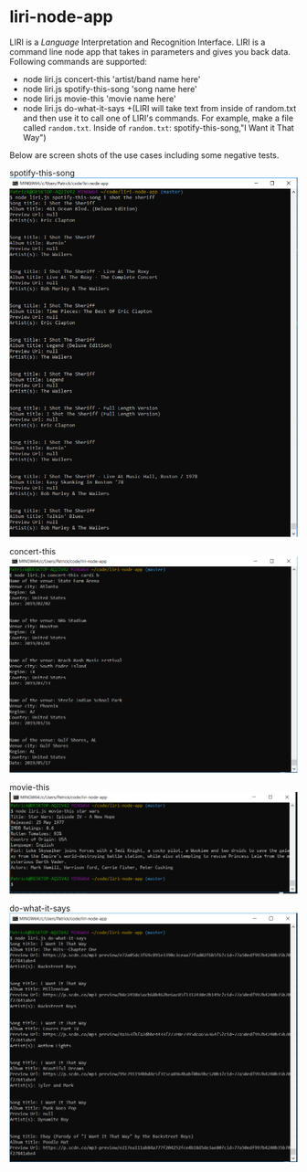 # liri-node-app

LIRI is a _Language_ Interpretation and Recognition Interface. LIRI is a command line node app that takes in parameters and gives you back data. Following commands are supported:
+ node liri.js concert-this 'artist/band name here'
+ node liri.js spotify-this-song 'song name here'
+ node liri.js movie-this 'movie name here'
+ node liri.js do-what-it-says
  +(LIRI will take text from inside of random.txt and then use it to call one of LIRI's commands. For example, make a file called `random.txt`. Inside of `random.txt`: spotify-this-song,"I Want it That Way")

Below are screen shots of the use cases including some negative tests.

spotify-this-song
![node liri.js spotify-this-song i shot the sheriff](https://github.com/pm38702003/liri-node-app/blob/master/proofOfLifeImages/spotifyThisSong.PNG)

concert-this
![node liri.js concert-this cardi b](https://github.com/pm38702003/liri-node-app/blob/master/proofOfLifeImages/concertThis.PNG)

movie-this
![node liri.js movie-this star wars](https://github.com/pm38702003/liri-node-app/blob/master/proofOfLifeImages/movieThis.PNG)

do-what-it-says
![node liri.js do-what-it-says](https://github.com/pm38702003/liri-node-app/blob/master/proofOfLifeImages/doWhatItSays.PNG)
